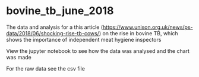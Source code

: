 # bovine_tb_june_2018

The data and analysis for a this article (https://www.unison.org.uk/news/ps-data/2018/06/shocking-rise-tb-cows/) on the rise in bovine TB, which shows the importance of independent meat hygiene inspectors

View the jupyter notebook to see how the data was analysed and the chart was made 

For the raw data see the csv file
